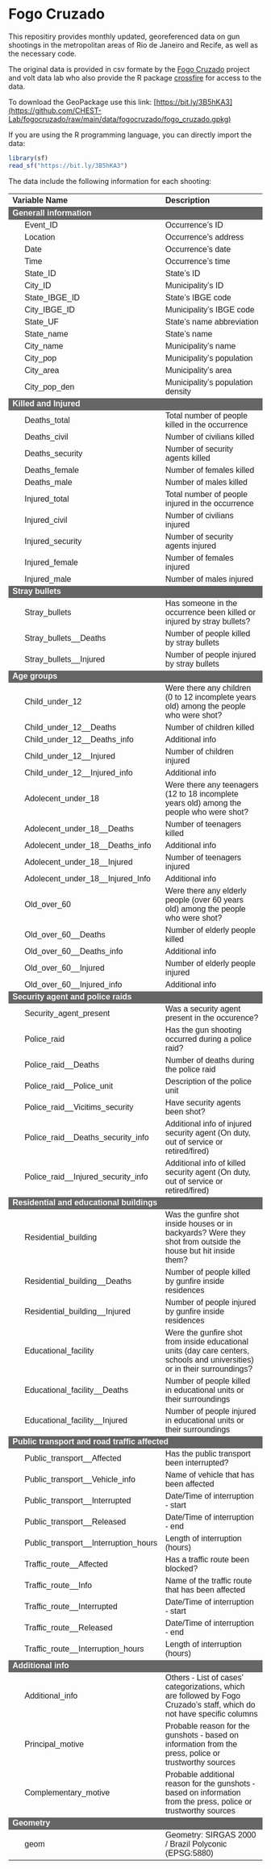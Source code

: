 
<!-- README.md is generated from README.Rmd. Please edit that file -->

# Fogo Cruzado

<!-- badges: start -->
<!-- badges: end -->

This repositiry provides monthly updated, georeferenced data on gun
shootings in the metropolitan areas of Rio de Janeiro and Recife, as
well as the necessary code.

The original data is provided in csv formate by the [Fogo
Cruzado](https://fogocruzado.org.br) project and volt data lab who also
provide the R package
[crossfire](https://github.com/voltdatalab/crossfire) for access to the
data.

To download the GeoPackage use this link:
[https://bit.ly/3B5hKA3](https://github.com/CHEST-Lab/fogocruzado/raw/main/data/fogocruzado/fogo_cruzado.gpkg)

If you are using the R programming language, you can directly import the
data:

``` r
library(sf)
read_sf("https://bit.ly/3B5hKA3")
```

The data include the following information for each shooting:

<table style="width:90%; font-family: &quot;Arial Narrow&quot;, &quot;Source Sans Pro&quot;, sans-serif; width: auto !important; margin-left: auto; margin-right: auto;" class=" lightable-classic">
<thead>
<tr>
<th style="text-align:left;">
Variable Name
</th>
<th style="text-align:left;">
Description
</th>
</tr>
</thead>
<tbody>
<tr grouplength="14">
<td colspan="2" style="background-color: #666; color: #fff;">
<strong>Generall information</strong>
</td>
</tr>
<tr>
<td style="text-align:left;padding-left: 2em;" indentlevel="1">
Event_ID
</td>
<td style="text-align:left;">
Occurrence’s ID
</td>
</tr>
<tr>
<td style="text-align:left;padding-left: 2em;" indentlevel="1">
Location
</td>
<td style="text-align:left;">
Occurrence’s address
</td>
</tr>
<tr>
<td style="text-align:left;padding-left: 2em;" indentlevel="1">
Date
</td>
<td style="text-align:left;">
Occurrence’s date
</td>
</tr>
<tr>
<td style="text-align:left;padding-left: 2em;" indentlevel="1">
Time
</td>
<td style="text-align:left;">
Occurrence’s time
</td>
</tr>
<tr>
<td style="text-align:left;padding-left: 2em;" indentlevel="1">
State_ID
</td>
<td style="text-align:left;">
State’s ID
</td>
</tr>
<tr>
<td style="text-align:left;padding-left: 2em;" indentlevel="1">
City_ID
</td>
<td style="text-align:left;">
Municipality’s ID
</td>
</tr>
<tr>
<td style="text-align:left;padding-left: 2em;" indentlevel="1">
State_IBGE_ID
</td>
<td style="text-align:left;">
State’s IBGE code
</td>
</tr>
<tr>
<td style="text-align:left;padding-left: 2em;" indentlevel="1">
City_IBGE_ID
</td>
<td style="text-align:left;">
Municipality’s IBGE code
</td>
</tr>
<tr>
<td style="text-align:left;padding-left: 2em;" indentlevel="1">
State_UF
</td>
<td style="text-align:left;">
State’s name abbreviation
</td>
</tr>
<tr>
<td style="text-align:left;padding-left: 2em;" indentlevel="1">
State_name
</td>
<td style="text-align:left;">
State’s name
</td>
</tr>
<tr>
<td style="text-align:left;padding-left: 2em;" indentlevel="1">
City_name
</td>
<td style="text-align:left;">
Municipality’s name
</td>
</tr>
<tr>
<td style="text-align:left;padding-left: 2em;" indentlevel="1">
City_pop
</td>
<td style="text-align:left;">
Municipality’s population
</td>
</tr>
<tr>
<td style="text-align:left;padding-left: 2em;" indentlevel="1">
City_area
</td>
<td style="text-align:left;">
Municipality’s area
</td>
</tr>
<tr>
<td style="text-align:left;padding-left: 2em;" indentlevel="1">
City_pop_den
</td>
<td style="text-align:left;">
Municipality’s population density
</td>
</tr>
<tr grouplength="10">
<td colspan="2" style="background-color: #666; color: #fff;">
<strong>Killed and Injured</strong>
</td>
</tr>
<tr>
<td style="text-align:left;padding-left: 2em;" indentlevel="1">
Deaths_total
</td>
<td style="text-align:left;">
Total number of people killed in the occurrence
</td>
</tr>
<tr>
<td style="text-align:left;padding-left: 2em;" indentlevel="1">
Deaths_civil
</td>
<td style="text-align:left;">
Number of civilians killed
</td>
</tr>
<tr>
<td style="text-align:left;padding-left: 2em;" indentlevel="1">
Deaths_security
</td>
<td style="text-align:left;">
Number of security agents killed
</td>
</tr>
<tr>
<td style="text-align:left;padding-left: 2em;" indentlevel="1">
Deaths_female
</td>
<td style="text-align:left;">
Number of females killed
</td>
</tr>
<tr>
<td style="text-align:left;padding-left: 2em;" indentlevel="1">
Deaths_male
</td>
<td style="text-align:left;">
Number of males killed
</td>
</tr>
<tr>
<td style="text-align:left;padding-left: 2em;" indentlevel="1">
Injured_total
</td>
<td style="text-align:left;">
Total number of people injured in the occurrence
</td>
</tr>
<tr>
<td style="text-align:left;padding-left: 2em;" indentlevel="1">
Injured_civil
</td>
<td style="text-align:left;">
Number of civilians injured
</td>
</tr>
<tr>
<td style="text-align:left;padding-left: 2em;" indentlevel="1">
Injured_security
</td>
<td style="text-align:left;">
Number of security agents injured
</td>
</tr>
<tr>
<td style="text-align:left;padding-left: 2em;" indentlevel="1">
Injured_female
</td>
<td style="text-align:left;">
Number of females injured
</td>
</tr>
<tr>
<td style="text-align:left;padding-left: 2em;" indentlevel="1">
Injured_male
</td>
<td style="text-align:left;">
Number of males injured
</td>
</tr>
<tr grouplength="3">
<td colspan="2" style="background-color: #666; color: #fff;">
<strong>Stray bullets</strong>
</td>
</tr>
<tr>
<td style="text-align:left;padding-left: 2em;" indentlevel="1">
Stray_bullets
</td>
<td style="text-align:left;">
Has someone in the occurrence been killed or injured by stray bullets?
</td>
</tr>
<tr>
<td style="text-align:left;padding-left: 2em;" indentlevel="1">
Stray_bullets__Deaths
</td>
<td style="text-align:left;">
Number of people killed by stray bullets
</td>
</tr>
<tr>
<td style="text-align:left;padding-left: 2em;" indentlevel="1">
Stray_bullets__Injured
</td>
<td style="text-align:left;">
Number of people injured by stray bullets
</td>
</tr>
<tr grouplength="15">
<td colspan="2" style="background-color: #666; color: #fff;">
<strong>Age groups</strong>
</td>
</tr>
<tr>
<td style="text-align:left;padding-left: 2em;" indentlevel="1">
Child_under_12
</td>
<td style="text-align:left;">
Were there any children (0 to 12 incomplete years old) among the people
who were shot?
</td>
</tr>
<tr>
<td style="text-align:left;padding-left: 2em;" indentlevel="1">
Child_under_12__Deaths
</td>
<td style="text-align:left;">
Number of children killed
</td>
</tr>
<tr>
<td style="text-align:left;padding-left: 2em;" indentlevel="1">
Child_under_12__Deaths_info
</td>
<td style="text-align:left;">
Additional info
</td>
</tr>
<tr>
<td style="text-align:left;padding-left: 2em;" indentlevel="1">
Child_under_12__Injured
</td>
<td style="text-align:left;">
Number of children injured
</td>
</tr>
<tr>
<td style="text-align:left;padding-left: 2em;" indentlevel="1">
Child_under_12__Injured_info
</td>
<td style="text-align:left;">
Additional info
</td>
</tr>
<tr>
<td style="text-align:left;padding-left: 2em;" indentlevel="1">
Adolecent_under_18
</td>
<td style="text-align:left;">
Were there any teenagers (12 to 18 incomplete years old) among the
people who were shot?
</td>
</tr>
<tr>
<td style="text-align:left;padding-left: 2em;" indentlevel="1">
Adolecent_under_18__Deaths
</td>
<td style="text-align:left;">
Number of teenagers killed
</td>
</tr>
<tr>
<td style="text-align:left;padding-left: 2em;" indentlevel="1">
Adolecent_under_18__Deaths_info
</td>
<td style="text-align:left;">
Additional info
</td>
</tr>
<tr>
<td style="text-align:left;padding-left: 2em;" indentlevel="1">
Adolecent_under_18__Injured
</td>
<td style="text-align:left;">
Number of teenagers injured
</td>
</tr>
<tr>
<td style="text-align:left;padding-left: 2em;" indentlevel="1">
Adolecent_under_18__Injured_Info
</td>
<td style="text-align:left;">
Additional info
</td>
</tr>
<tr>
<td style="text-align:left;padding-left: 2em;" indentlevel="1">
Old_over_60
</td>
<td style="text-align:left;">
Were there any elderly people (over 60 years old) among the people who
were shot?
</td>
</tr>
<tr>
<td style="text-align:left;padding-left: 2em;" indentlevel="1">
Old_over_60__Deaths
</td>
<td style="text-align:left;">
Number of elderly people killed
</td>
</tr>
<tr>
<td style="text-align:left;padding-left: 2em;" indentlevel="1">
Old_over_60__Deaths_info
</td>
<td style="text-align:left;">
Additional info
</td>
</tr>
<tr>
<td style="text-align:left;padding-left: 2em;" indentlevel="1">
Old_over_60__Injured
</td>
<td style="text-align:left;">
Number of elderly people injured
</td>
</tr>
<tr>
<td style="text-align:left;padding-left: 2em;" indentlevel="1">
Old_over_60__Injured_info
</td>
<td style="text-align:left;">
Additional info
</td>
</tr>
<tr grouplength="7">
<td colspan="2" style="background-color: #666; color: #fff;">
<strong>Security agent and police raids</strong>
</td>
</tr>
<tr>
<td style="text-align:left;padding-left: 2em;" indentlevel="1">
Security_agent_present
</td>
<td style="text-align:left;">
Was a security agent present in the occurence?
</td>
</tr>
<tr>
<td style="text-align:left;padding-left: 2em;" indentlevel="1">
Police_raid
</td>
<td style="text-align:left;">
Has the gun shooting occurred during a police raid?
</td>
</tr>
<tr>
<td style="text-align:left;padding-left: 2em;" indentlevel="1">
Police_raid__Deaths
</td>
<td style="text-align:left;">
Number of deaths during the police raid
</td>
</tr>
<tr>
<td style="text-align:left;padding-left: 2em;" indentlevel="1">
Police_raid__Police_unit
</td>
<td style="text-align:left;">
Description of the police unit
</td>
</tr>
<tr>
<td style="text-align:left;padding-left: 2em;" indentlevel="1">
Police_raid__Vicitims_security
</td>
<td style="text-align:left;">
Have security agents been shot?
</td>
</tr>
<tr>
<td style="text-align:left;padding-left: 2em;" indentlevel="1">
Police_raid__Deaths_security_info
</td>
<td style="text-align:left;">
Additional info of injured security agent (On duty, out of service or
retired/fired)
</td>
</tr>
<tr>
<td style="text-align:left;padding-left: 2em;" indentlevel="1">
Police_raid__Injured_security_info
</td>
<td style="text-align:left;">
Additional info of killed security agent (On duty, out of service or
retired/fired)
</td>
</tr>
<tr grouplength="6">
<td colspan="2" style="background-color: #666; color: #fff;">
<strong>Residential and educational buildings</strong>
</td>
</tr>
<tr>
<td style="text-align:left;padding-left: 2em;" indentlevel="1">
Residential_building
</td>
<td style="text-align:left;">
Was the gunfire shot inside houses or in backyards? Were they shot
from outside the house but hit inside them?
</td>
</tr>
<tr>
<td style="text-align:left;padding-left: 2em;" indentlevel="1">
Residential_building__Deaths
</td>
<td style="text-align:left;">
Number of people killed by gunfire inside residences
</td>
</tr>
<tr>
<td style="text-align:left;padding-left: 2em;" indentlevel="1">
Residential_building__Injured
</td>
<td style="text-align:left;">
Number of people injured by gunfire inside residences
</td>
</tr>
<tr>
<td style="text-align:left;padding-left: 2em;" indentlevel="1">
Educational_facility
</td>
<td style="text-align:left;">
Were the gunfire shot from inside educational units (day care centers,
schools and universities) or in their surroundings?
</td>
</tr>
<tr>
<td style="text-align:left;padding-left: 2em;" indentlevel="1">
Educational_facility__Deaths
</td>
<td style="text-align:left;">
Number of people killed in educational units or their surroundings
</td>
</tr>
<tr>
<td style="text-align:left;padding-left: 2em;" indentlevel="1">
Educational_facility__Injured
</td>
<td style="text-align:left;">
Number of people injured in educational units or their surroundings
</td>
</tr>
<tr grouplength="10">
<td colspan="2" style="background-color: #666; color: #fff;">
<strong>Public transport and road traffic affected</strong>
</td>
</tr>
<tr>
<td style="text-align:left;padding-left: 2em;" indentlevel="1">
Public_transport__Affected
</td>
<td style="text-align:left;">
Has the public transport been interrupted?
</td>
</tr>
<tr>
<td style="text-align:left;padding-left: 2em;" indentlevel="1">
Public_transport__Vehicle_info
</td>
<td style="text-align:left;">
Name of vehicle that has been affected
</td>
</tr>
<tr>
<td style="text-align:left;padding-left: 2em;" indentlevel="1">
Public_transport__Interrupted
</td>
<td style="text-align:left;">
Date/Time of interruption - start
</td>
</tr>
<tr>
<td style="text-align:left;padding-left: 2em;" indentlevel="1">
Public_transport__Released
</td>
<td style="text-align:left;">
Date/Time of interruption - end
</td>
</tr>
<tr>
<td style="text-align:left;padding-left: 2em;" indentlevel="1">
Public_transport__Interruption_hours
</td>
<td style="text-align:left;">
Length of interruption (hours)
</td>
</tr>
<tr>
<td style="text-align:left;padding-left: 2em;" indentlevel="1">
Traffic_route__Affected
</td>
<td style="text-align:left;">
Has a traffic route been blocked?
</td>
</tr>
<tr>
<td style="text-align:left;padding-left: 2em;" indentlevel="1">
Traffic_route__Info
</td>
<td style="text-align:left;">
Name of the traffic route that has been affected
</td>
</tr>
<tr>
<td style="text-align:left;padding-left: 2em;" indentlevel="1">
Traffic_route__Interrupted
</td>
<td style="text-align:left;">
Date/Time of interruption - start
</td>
</tr>
<tr>
<td style="text-align:left;padding-left: 2em;" indentlevel="1">
Traffic_route__Released
</td>
<td style="text-align:left;">
Date/Time of interruption - end
</td>
</tr>
<tr>
<td style="text-align:left;padding-left: 2em;" indentlevel="1">
Traffic_route__Interruption_hours
</td>
<td style="text-align:left;">
Length of interruption (hours)
</td>
</tr>
<tr grouplength="3">
<td colspan="2" style="background-color: #666; color: #fff;">
<strong>Additional info</strong>
</td>
</tr>
<tr>
<td style="text-align:left;padding-left: 2em;" indentlevel="1">
Additional_info
</td>
<td style="text-align:left;">
Others - List of cases’ categorizations, which are followed by Fogo
Cruzado’s staff, which do not have specific columns
</td>
</tr>
<tr>
<td style="text-align:left;padding-left: 2em;" indentlevel="1">
Principal_motive
</td>
<td style="text-align:left;">
Probable reason for the gunshots - based on information from the press,
police or trustworthy sources
</td>
</tr>
<tr>
<td style="text-align:left;padding-left: 2em;" indentlevel="1">
Complementary_motive
</td>
<td style="text-align:left;">
Probable additional reason for the gunshots - based on information from
the press, police or trustworthy sources
</td>
</tr>
<tr grouplength="1">
<td colspan="2" style="background-color: #666; color: #fff;">
<strong>Geometry</strong>
</td>
</tr>
<tr>
<td style="text-align:left;padding-left: 2em;" indentlevel="1">
geom
</td>
<td style="text-align:left;">
Geometry: SIRGAS 2000 / Brazil Polyconic (EPSG:5880)
</td>
</tr>
</tbody>
</table>
